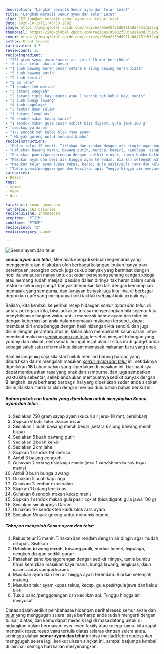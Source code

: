 ```yaml
---
description: "Langkah meracik Semur ayam dan telur Lezat"
title: "Langkah meracik Semur ayam dan telur Lezat"
slug: 257-langkah-meracik-semur-ayam-dan-telur-lezat
date: 2020-10-19T11:45:53.208Z
image: https://img-global.cpcdn.com/recipes/05e02f50d6911a0d/751x532cq70/semur-ayam-dan-telur-foto-resep-utama.jpg
thumbnail: https://img-global.cpcdn.com/recipes/05e02f50d6911a0d/751x532cq70/semur-ayam-dan-telur-foto-resep-utama.jpg
cover: https://img-global.cpcdn.com/recipes/05e02f50d6911a0d/751x532cq70/semur-ayam-dan-telur-foto-resep-utama.jpg
author: Frank Ingram
ratingvalue: 4.7
reviewcount: 11
recipeingredient:
- "750 gram sayap ayam kucuri air jeruk 10 mnt bersihkan"
- "6 butir telur ukuran besar"
- "1 buah bawang merah besar setara 6 siung bawang merah biasa"
- "5 buah bawang putih"
- "2 buah kemiri"
- "2 cm jahe"
- "1 sendok teh merica"
- "3 batang cengkeh"
- "2 batang tipis kayu manis atau 1 sendok teh bubuk kayu manis"
- "3 buah bunga lawang"
- "5 buah kapulaga"
- "3 lembar daun salam"
- "1 batang lengkuas"
- "6 sendok makan kecap manis"
- "1 sendok makan gula pasir coklat bisa diganti gula jawa 100 g"
- "secukupnya Garam"
- "1/2 sendok teh kaldu blok rasa ayam"
- " Minyak goreng untuk menumis bumbu"
recipeinstructions:
- "Rebus telur 15 menit. Tiriskan dan rendam dengan air dingin agar mudah dikupas. Sisihkan"
- "Haluskan bawang merah, bawang putih, merica, kemiri, kapulaga, cengkeh dengan sedikit garam."
- "Panaskan panci/penggorengan dengan sedikit minyak, tumis bumbu halus kemudian masukan kayu manis, bunga lawang, lengkuas, daun salam.. aduk sampai harum."
- "Masukan ayam dan beri air hingga ayam terendam. Biarkan setengah matang."
- "Masukan telur ayam kupas rebus, kecap, gula pasir/gula jawa dan kaldu blok"
- "Tutup panci/penggorengan dan kecilkan api. Tunggu hingga air menyusut"
categories:
- Resep
tags:
- semur
- ayam
- dan

katakunci: semur ayam dan 
nutrition: 163 calories
recipecuisine: Indonesian
preptime: "PT11M"
cooktime: "PT52M"
recipeyield: "2"
recipecategory: Lunch

---
```



![Semur ayam dan telur](https://img-global.cpcdn.com/recipes/05e02f50d6911a0d/751x532cq70/semur-ayam-dan-telur-foto-resep-utama.jpg)

<b><i>semur ayam dan telur</i></b>, Memasak menjadi sebuah kegemaran yang menggembirakan dilakukan oleh berbagai kalangan. bukan hanya para perempuan, sebagian cowok juga cukup banyak yang berminat dengan hobi ini. walaupun hanya untuk sekedar bersenang senang dengan kolega atau memang sudah menjadi passion dalam dirinya. tak heran dalam dunia restoran sekarang sangat banyak ditemukan laki laki dengan kemampuan memasak yang sempurna, dan lumayan banyak juga kita lihat di berbagai depot dan cafe yang mempunyai koki laki laki sebagai koki terbaik nya.



Baiklah, kita kembali ke perihal resep hidangan <i>semur ayam dan telur</i>. di antara pekerjaan kita, bisa jadi akan terasa menyenangkan bila sejenak kita menyisihkan sebagian waktu untuk memasak semur ayam dan telur ini. dengan keberhasilan anda dalam memasak makanan tersebut, dapat membuat diri anda bangga dengan hasil hidangan kita sendiri. dan juga disini dengan perantara situs ini kalian akan memperoleh saran saran untuk membuat makanan <u>semur ayam dan telur</u> tersebut menjadi hidangan yang yummy dan nikmat, oleh sebab itu ingat ingat alamat situs ini di gadget anda sebagai salah satu referensi kita dalam memasak makanan baru yang enak.


Saat ini langsung saja kita start untuk mencari barang barang yang dibutuhkan dalam mengolah masakan <u><i>semur ayam dan telur</i></u> ini. setidaknya diperlukan <b>18</b> bahan bahan yang diperlukan di masakan ini. biar nantinya dapat membuahkan rasa yang enak dan sempurna. dan juga sempatkan waktu kita sebentar, sebab anda akan membuatnya sedikit banyak dengan <b>6</b> langkah. saya berharap berbagai hal yang diperlukan sudah anda siapkan disini, Baiklah mari kita olah dengan merinci dulu bahan bahan berikut ini.

<!--inarticleads1-->

##### Bahan pokok dan bumbu yang diperlukan untuk menyiapkan Semur ayam dan telur:

1. Sediakan 750 gram sayap ayam (kucuri air jeruk 10 mnt, bersihkan)
1. Siapkan 6 butir telur ukuran besar
1. Sediakan 1 buah bawang merah besar (setara 6 siung bawang merah biasa)
1. Sediakan 5 buah bawang putih
1. Sediakan 2 buah kemiri
1. Sediakan 2 cm jahe
1. Siapkan 1 sendok teh merica
1. Ambil 3 batang cengkeh
1. Gunakan 2 batang tipis kayu manis (atau 1 sendok teh bubuk kayu manis)
1. Ambil 3 buah bunga lawang
1. Gunakan 5 buah kapulaga
1. Gunakan 3 lembar daun salam
1. Siapkan 1 batang lengkuas
1. Gunakan 6 sendok makan kecap manis
1. Siapkan 1 sendok makan gula pasir coklat (bisa diganti gula jawa 100 g)
1. Sediakan secukupnya Garam
1. Gunakan 1/2 sendok teh kaldu blok rasa ayam
1. Sediakan  Minyak goreng untuk menumis bumbu




<!--inarticleads2-->

##### Tahapan mengolah Semur ayam dan telur:

1. Rebus telur 15 menit. Tiriskan dan rendam dengan air dingin agar mudah dikupas. Sisihkan
1. Haluskan bawang merah, bawang putih, merica, kemiri, kapulaga, cengkeh dengan sedikit garam.
1. Panaskan panci/penggorengan dengan sedikit minyak, tumis bumbu halus kemudian masukan kayu manis, bunga lawang, lengkuas, daun salam.. aduk sampai harum.
1. Masukan ayam dan beri air hingga ayam terendam. Biarkan setengah matang.
1. Masukan telur ayam kupas rebus, kecap, gula pasir/gula jawa dan kaldu blok
1. Tutup panci/penggorengan dan kecilkan api. Tunggu hingga air menyusut




Diatas adalah sedikit pembahasan hidangan perihal resep <u>semur ayam dan telur</u> yang menggugah selera. saya berharap anda sudah mengerti dengan tulisan diatas, dan kamu dapat meracik lagi di masa datang untuk di hidangkan dalam bermacam even even family atau kolega kamu. kita dapat mengulik resep resep yang tertulis diatas selaras dengan selera anda, sehingga olahan <b>semur ayam dan telur</b> ini bisa menjadi lebih endess dan menggugah selera lagi. berikut ulasan singkat ini, sampai berjumpa kembali di lain hal. semoga hari kalian menyenangkan.
